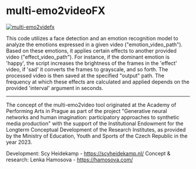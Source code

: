 # multi-emo2videoFX

[![multi-emo2videfx](https://colab.research.google.com/assets/colab-badge.svg)](https://colab.research.google.com/drive/1RF1U3JN_QFikYXkzh1CtjCUuk4xHpO8d?usp=sharing)

This code utilizes a face detection and an emotion recognition model to analyze the emotions expressed in a given video ("emotion_video_path"). Based on these emotions, it applies certain effects to another provided video ("effect_video_path"). For instance, if the dominant emotion is 'happy', the script increases the brightness of the frames in the 'effect' video, if 'sad' it converts the frames to grayscale, and so forth. The processed video is then saved at the specified "output" path. The frequency at which these effects are calculated and applied depends on the provided 'interval' argument in seconds.

----------------------------------------------

The concept of the multi-emo2video tool originated at the Academy of Performing Arts in Prague as part of the project "Generative neural networks and human imagination: participatory approaches to synthetic media production" with the support of the Institutional Endowment for the Longterm Conceptual Development of the Research Institutes, as provided by the Ministry of Education, Youth and Sports of the Czech Republic in the year 2023.

Development: Scy Heidekamp - https://scyheidekamp.nl/ Concept & research: Lenka Hamosova - https://hamosova.com/
